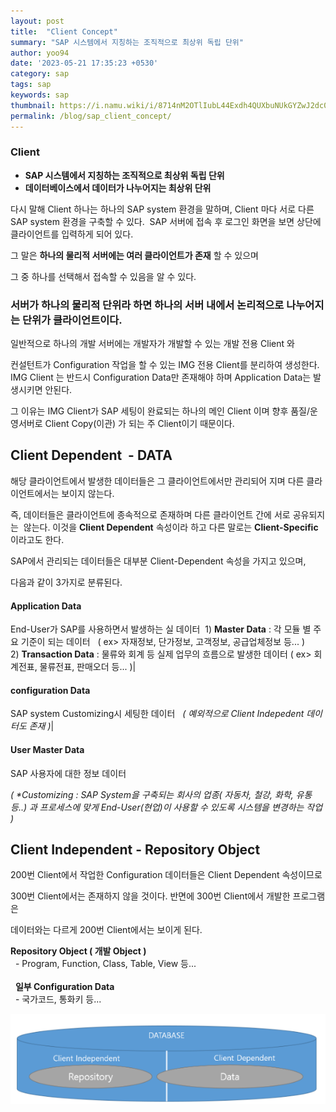 ```yaml
---
layout: post
title:  "Client Concept"
summary: "SAP 시스템에서 지칭하는 조직적으로 최상위 독립 단위"
author: yoo94
date: '2023-05-21 17:35:23 +0530'
category: sap
tags: sap
keywords: sap
thumbnail: https://i.namu.wiki/i/8714nM2OTlIubL44Exdh4QUXbuNUkGYZwJ2dc0kPkwtjBo85ZgCst0OmlfHM1kvsUNAx6rqjD4j1J7Plv1BgdA.svg
permalink: /blog/sap_client_concept/
---
```

### **Client**   

- **SAP 시스템에서 지칭하는 조직적으로 최상위 독립 단위**
- **데이터베이스에서 데이터가 나누어지는 최상위 단위**

다시 말해 Client 하나는 하나의 SAP system 환경을 말하며, Client 마다 서로 다른 SAP system 환경을 구축할 수 있다. 
SAP 서버에 접속 후 로그인 화면을 보면 상단에 클라이언트를 입력하게 되어 있다.

그 말은 **하나의 물리적 서버에는 여러 클라이언트가 존재** 할 수 있으며

그 중 하나를 선택해서 접속할 수 있음을 알 수 있다. 

### 서버가 하나의 물리적 단위라 하면 하나의 서버 내에서 논리적으로 나누어지는 단위가 클라이언트이다.

일반적으로 하나의 개발 서버에는 개발자가 개발할 수 있는 개발 전용 Client 와

컨설턴트가 Configuration 작업을 할 수 있는 IMG 전용 Client를 분리하여 생성한다.
IMG Client 는 반드시 Configuration Data만 존재해야 하며 Application Data는 발생시키면 안된다. 

그 이유는 IMG Client가 SAP 세팅이 완료되는 하나의 메인 Client 이며 향후 품질/운영서버로 Client Copy(이관) 가 되는 주 Client이기 때문이다.

## Client Dependent  - DATA 

해당 클라이언트에서 발생한 데이터들은 그 클라이언트에서만 관리되어 지며 다른 클라이언트에서는 보이지 않는다. 

즉, 데이터들은 클라이언트에 종속적으로 존재하며 다른 클라이언트 간에 서로 공유되지는  않는다.
이것을 **Client Dependent** 속성이라 하고 다른 말로는 **Client-Specific** 이라고도 한다. 

SAP에서 관리되는 데이터들은 대부분 Client-Dependent 속성을 가지고 있으며,

다음과 같이 3가지로 분류된다.

#### Application Data
End-User가 SAP를 사용하면서 발생하는 실 데이터 
1) **Master Data** : 각 모듈 별 주요 기준이 되는 데이터   ( ex> 자재정보, 단가정보, 고객정보, 공급업체정보 등... )  
2) **Transaction Data** : 물류와 회계 등 실제 업무의 흐름으로 발생한 데이터  ( ex> 회계전표, 물류전표, 판매오더 등... )|


#### configuration Data
SAP system Customizing시 세팅한 데이터   _( 예외적으로 Client Indepedent 데이터도 존재 )_|
#### User Master Data
SAP 사용자에 대한 정보 데이터

_( *Customizing : SAP System을 구축되는 회사의 업종( 자동차, 철강, 화학, 유통 등..) 과 프로세스에 맞게 End-User(현업)이 사용할 수 있도록 시스템을 변경하는 작업 )_


## Client Independent - Repository Object   

200번 Client에서 작업한 Configuration 데이터들은 Client Dependent 속성이므로

300번 Client에서는 존재하지 않을 것이다. 반면에 300번 Client에서 개발한 프로그램은

데이터와는 다르게 200번 Client에서는 보이게 된다. 


**Repository Object **( 개발 Object )****    
  - Program, Function, Class, Table, View 등...  
    
  **일부 Configuration Data**   
  - 국가코드, 통화키 등...

<img src="/assets/postImg/Pasted image 20240202133919.png" alt="Pasted image 20240202133919.png" style="max-width:100%;">
